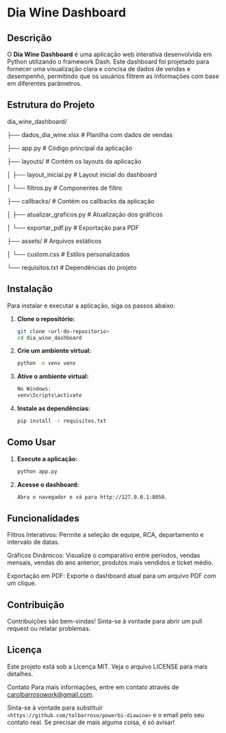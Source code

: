 # Dia Wine Dashboard

## Descrição

O **Dia Wine Dashboard** é uma aplicação web interativa desenvolvida em Python utilizando o framework Dash. Este dashboard foi projetado para fornecer uma visualização clara e concisa de dados de vendas e desempenho, permitindo que os usuários filtrem as informações com base em diferentes parâmetros.

## Estrutura do Projeto
dia_wine_dashboard/ 

├── dados_dia_wine.xlsx # Planilha com dados de vendas 

├── app.py # Código principal da aplicação 

├── layouts/ # Contém os layouts da aplicação 

│      ├── layout_inicial.py # Layout inicial do dashboard 

│      └── filtros.py # Componentes de filtro 

├── callbacks/ # Contém os callbacks da aplicação 

│      ├── atualizar_graficos.py # Atualização dos gráficos

│      └── exportar_pdf.py # Exportação para PDF 

├── assets/ # Arquivos estáticos 

│      └── custom.css # Estilos personalizados 

└── requisitos.txt # Dependências do projeto


## Instalação

Para instalar e executar a aplicação, siga os passos abaixo:

1. **Clone o repositório:**

   ```bash
   git clone <url-do-repositorio>
   cd dia_wine_dashboard

2. **Crie um ambiente virtual:**
    ```bash
    python -m venv venv

3. **Ative o ambiente virtual:**
    ```bash
    No Windows:
    venv\Scripts\activate

4. **Instale as dependências:**
    ```bash
    pip install -r requisitos.txt

## Como Usar
1. **Execute a aplicação:**
    ```bash
    python app.py

2. **Acesse o dashboard:**
    ```bash
    Abra o navegador e vá para http://127.0.0.1:8050.

## Funcionalidades
Filtros Interativos: Permite a seleção de equipe, RCA, departamento e intervalo de datas.
    
Gráficos Dinâmicos: Visualize o comparativo entre períodos, vendas mensais, vendas do ano anterior, produtos mais vendidos e ticket médio.
    
Exportação em PDF: Exporte o dashboard atual para um arquivo PDF com um clique.

## Contribuição
Contribuições são bem-vindas! Sinta-se à vontade para abrir um pull request ou relatar problemas.

## Licença
Este projeto está sob a Licença MIT. Veja o arquivo LICENSE para mais detalhes.

Contato
Para mais informações, entre em contato através de carolbarrosowork@gmail.com.

Sinta-se à vontade para substituir `<https://github.com/tolbarroso/powerbi-diawine>` e o email pelo seu contato real. Se precisar de mais alguma coisa, é só avisar!
